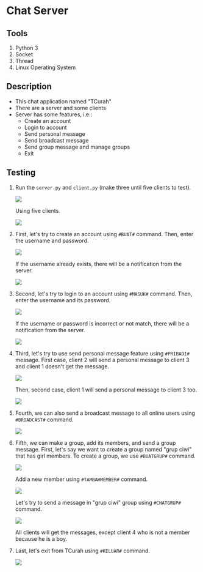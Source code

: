 # Chat Server
## Tools
1. Python 3
2. Socket 
3. Thread 
4. Linux Operating System

## Description
* This chat application named "TCurah"
* There are a server and some clients
* Server has some features, i.e.:
  * Create an account
  * Login to account
  * Send personal message
  * Send broadcast message
  * Send group message and manage groups
  * Exit

## Testing
1. Run the `server.py` and `client.py` (make three until five clients to test).
   
   ![](img/ss1.png)

    Using five clients.

    ![](img/ss0.png)

2. First, let's try to create an account using `#BUAT#` command. Then, enter the username and password.
   
   ![](img/ss2.png)

    If the username already exists, there will be a notification from the server.
    
    ![](img/ss3.png)

3. Second, let's try to login to an account using `#MASUK#` command. Then, enter the username and its password.
   
    ![](img/ss4.png)
    
    If the username or password is incorrect or not match, there will be a notification from the server.

    ![](img/ss5.png)

4. Third, let's try to use send personal message feature using `#PRIBADI#` message. First case, client 2 will send a personal message to client 3 and client 1 doesn't get the message.
   
    ![](img/ss7.png)

    Then, second case, client 1 will send a personal message to client 3 too.

    ![](img/ss6.png)

5. Fourth, we can also send a broadcast message to all online users using `#BROADCAST#` command.
    
    ![](img/ss8.png)

6. Fifth, we can make a group, add its members, and send a group message. First, let's say we want to create a group named "grup ciwi" that has girl members. To create a group, we use `#BUATGRUP#` command.
    
    ![](img/ss9.png)

    Add a new member using `#TAMBAHMEMBER#` command.

    ![](img/ss10.png)

    Let's try to send a message in "grup ciwi" group using `#CHATGRUP#` command.

    ![](img/ss11.png)

    All clients will get the messages, except client 4 who is not a member because he is a boy.

7. Last, let's exit from TCurah using `#KELUAR#` command.
    
    ![](img/ss12.png)
    





   



